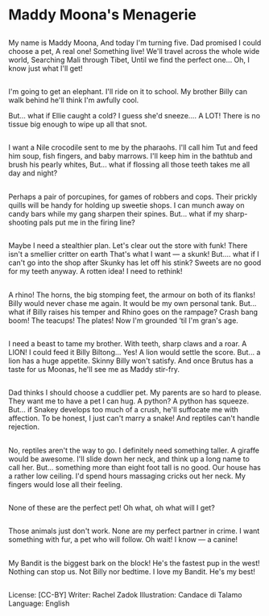 # Maddy Moona's Menagerie

##
My name is Maddy Moona,
And today I'm turning five.
Dad promised I could choose a
pet,
A real one! Something live!
We'll travel across the whole
wide world,
Searching Mali through Tibet,
Until we find the perfect one...
Oh, I know just what I'll get!

##
I'm going to get an elephant.
I'll ride on it to school.
My brother Billy can walk
behind
he'll think I'm awfully cool.

But... what if Ellie caught a
cold?
I guess she'd sneeze.... A LOT!
There is no tissue big enough
to wipe up all that snot.

##

##
I want a Nile crocodile sent to me by the pharaohs.
I'll call him Tut and feed him soup, fish fingers, and baby marrows.
I'll keep him in the bathtub and brush his pearly whites,
But... what if flossing all those teeth takes me all day and night?

##
Perhaps a pair of porcupines,
for games of robbers and cops.
Their prickly quills will be handy
for holding up sweetie shops.
I can munch away on candy
bars
while my gang sharpen their
spines.
But... what if my sharp-shooting
pals
put me in the firing line?

##
Maybe I need a stealthier plan.
Let's clear out the store with
funk!
There isn't a smellier critter on
earth
That's what I want — a skunk!
But.... what if I can't go into the
shop
after Skunky has let off his
stink?
Sweets are no good for my
teeth anyway.
A rotten idea! I need to rethink!

##
A rhino! The horns, the big
stomping feet,
the armour on both of its flanks!
Billy would never chase me
again.
It would be my own personal
tank.
But... what if Billy raises his
temper
and Rhino goes on the
rampage?
Crash bang boom! The teacups!
The plates!
Now I'm grounded ‘til I'm gran's
age.

##
I need a beast to tame my
brother.
With teeth, sharp claws and a
roar.
A LION! I could feed it Billy
Biltong...
Yes! A lion would settle the
score.
But... a lion has a huge
appetite.
Skinny Billy won't satisfy.
And once Brutus has a taste for
us Moonas,
he'll see me as Maddy stir-fry.

##
Dad thinks I should choose a
cuddlier pet.
My parents are so hard to
please.
They want me to have a pet I
can hug.
A python? A python has
squeeze.
But... if Snakey develops too
much of a crush,
he'll suffocate me with
affection.
To be honest, I just can't marry
a snake!
And reptiles can't handle
rejection.

##
No, reptiles aren't the way to
go.
I definitely need something
taller.
A giraffe would be awesome. I'll
slide down her neck,
and think up a long name to call
her.
But... something more than
eight foot tall is
no good.
Our house has a rather low
ceiling.
I'd spend hours massaging
cricks out her neck.
My fingers would lose all their
feeling.

##
None of these are the perfect
pet!
Oh what, oh what will I get?

##
Those animals just don't work.
None are my perfect partner in
crime.
I want something with fur, a pet
who will follow.
Oh wait! I know — a canine!

##
My Bandit is the biggest bark on
the block!
He's the fastest pup in the
west!
Nothing can stop us. Not Billy
nor bedtime.
I love my Bandit. He's my best!

##
License: [CC-BY]
Writer: Rachel Zadok
Illustration: Candace di Talamo
Language: English
